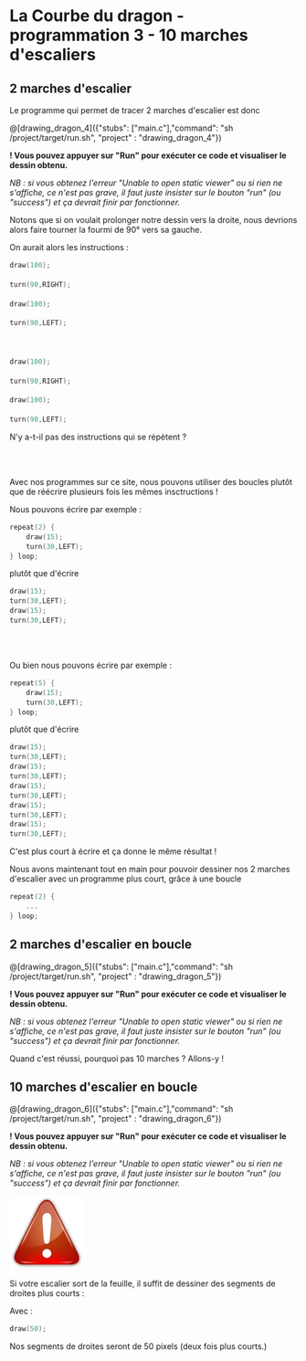 # La Courbe du dragon - programmation 3 - 10 marches d'escaliers

## 2 marches d'escalier

Le programme qui permet de tracer 2 marches d'escalier est donc

@[drawing_dragon_4]({"stubs": ["main.c"],"command": "sh /project/target/run.sh", "project" : "drawing_dragon_4"})

**! Vous pouvez appuyer sur "Run" pour exécuter ce code et visualiser le dessin obtenu.**

*NB : si vous obtenez l'erreur "Unable to open static viewer" ou si rien ne s'affiche, ce n'est pas grave, il faut juste insister sur le bouton "run" (ou "success") et ça devrait finir par fonctionner.*

Notons que si on voulait prolonger notre dessin vers la droite, nous devrions alors faire tourner la fourmi de 90° vers sa gauche.

On aurait alors les instructions :

```C
draw(100);

turn(90,RIGHT);
	
draw(100);
	
turn(90,LEFT);
	

    
draw(100);

turn(90,RIGHT);

draw(100);

turn(90,LEFT);
```

N'y a-t-il pas des instructions qui se répètent ?

<br><br>

Avec nos programmes sur ce site, nous pouvons utiliser des boucles plutôt que de réécrire plusieurs fois les mêmes insctructions !

Nous pouvons écrire par exemple :

```C
repeat(2) {
    draw(15);
    turn(30,LEFT);
} loop;
```

plutôt que d'écrire 

```C
draw(15);
turn(30,LEFT);
draw(15);
turn(30,LEFT);
```

<br><br>

Ou bien nous pouvons écrire par exemple :

```C
repeat(5) {
    draw(15);
    turn(30,LEFT);
} loop;
```

plutôt que d'écrire 

```C
draw(15);
turn(30,LEFT);
draw(15);
turn(30,LEFT);
draw(15);
turn(30,LEFT);
draw(15);
turn(30,LEFT);
draw(15);
turn(30,LEFT);
```
C'est plus court à écrire et ça donne le même résultat !

Nous avons maintenant tout en main pour pouvoir dessiner nos 2 marches d'escalier avec un programme plus court, grâce à une boucle

```C
repeat(2) {
    ...
} loop;
```

## 2 marches d'escalier en boucle

@[drawing_dragon_5]({"stubs": ["main.c"],"command": "sh /project/target/run.sh", "project" : "drawing_dragon_5"})

**! Vous pouvez appuyer sur "Run" pour exécuter ce code et visualiser le dessin obtenu.**

*NB : si vous obtenez l'erreur "Unable to open static viewer" ou si rien ne s'affiche, ce n'est pas grave, il faut juste insister sur le bouton "run" (ou "success") et ça devrait finir par fonctionner.*

Quand c'est réussi, pourquoi pas 10 marches ? Allons-y !

## 10 marches d'escalier en boucle

@[drawing_dragon_6]({"stubs": ["main.c"],"command": "sh /project/target/run.sh", "project" : "drawing_dragon_6"})

**! Vous pouvez appuyer sur "Run" pour exécuter ce code et visualiser le dessin obtenu.**

*NB : si vous obtenez l'erreur "Unable to open static viewer" ou si rien ne s'affiche, ce n'est pas grave, il faut juste insister sur le bouton "run" (ou "success") et ça devrait finir par fonctionner.*

![Attention](img/attention.jpg) 

Si votre escalier sort de la feuille, il suffit de dessiner des segments de droites plus courts :

Avec :

```C
draw(50);
```

Nos segments de droites seront de 50 pixels (deux fois plus courts.)